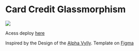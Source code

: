 # Card Credit Glassmorphism

<img src='https://im5.ezgif.com/tmp/ezgif-5-60475671351d.gif'/>

Acess deploy [here](https://tauzxd.github.io/Card-Credit-Glassmorphism-/)

Inspired by the Design of the [Alpha Vylly](https://github.com/AlphaLawless). Template on [Figma](https://www.figma.com/file/BTZI9dmgjg8fy3TIpJnJdF/Glassmorphism#duplicate)
